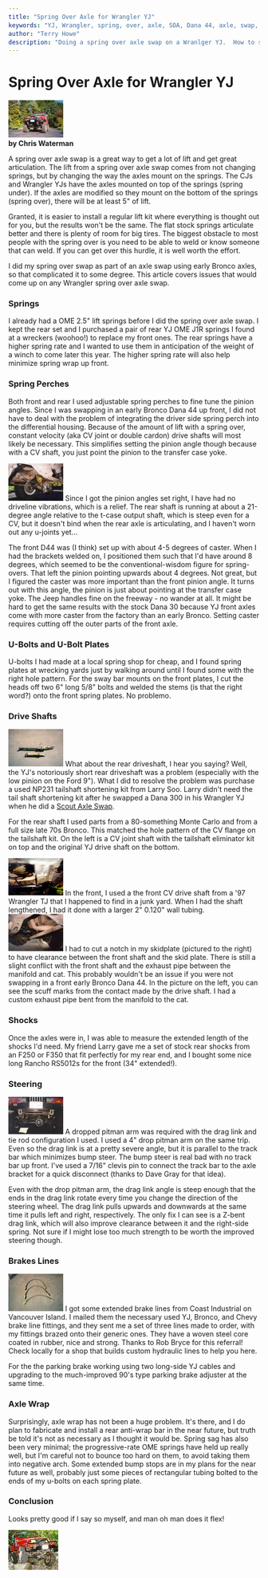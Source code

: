 ```yaml
---
title: "Spring Over Axle for Wrangler YJ"
keywords: "YJ, Wrangler, spring, over, axle, SOA, Dana 44, axle, swap, upgrade, Ford 9"
author: "Terry Howe"
description: "Doing a spring over axle swap on a Wranlger YJ.  How to swap a Dana 44 and Ford 9 inch from an early Bronco into a Jeep Wrangler YJ."
---
```

# Spring Over Axle for Wrangler YJ

[![Yet another view](../../../img/axle/updates/fordeb/homedwn_.jpg)](../../../img/axle/updates/fordeb/homedwn.jpg)   
**by Chris Waterman**

A spring over axle swap is a great way to get a lot of lift and get great articulation. The lift from a spring over axle swap comes from not changing springs, but by changing the way the axles mount on the springs. The CJs and Wrangler YJs have the axles mounted on top of the springs (spring under). If the axles are modified so they mount on the bottom of the springs (spring over), there will be at least 5" of lift.

Granted, it is easier to install a regular lift kit where everything is thought out for you, but the results won't be the same. The flat stock springs articulate better and there is plenty of room for big tires. The biggest obstacle to most people with the spring over is you need to be able to weld or know someone that can weld. If you can get over this hurdle, it is well worth the effort.

I did my spring over swap as part of an axle swap using early Bronco axles, so that complicated it to some degree. This article covers issues that would come up on any Wrangler spring over axle swap.

### Springs

I already had a OME 2.5" lift springs before I did the spring over axle swap. I kept the rear set and I purchased a pair of rear YJ OME J1R springs I found at a wreckers (woohoo!) to replace my front ones. The rear springs have a higher spring rate and I wanted to use them in anticipation of the weight of a winch to come later this year. The higher spring rate will also help minimize spring wrap up front.

### Spring Perches

Both front and rear I used adjustable spring perches to fine tune the pinion angles. Since I was swapping in an early Bronco Dana 44 up front, I did not have to deal with the problem of integrating the driver side spring perch into the differential housing. Because of the amount of lift with a spring over, constant velocity (aka CV joint or double cardon) drive shafts will most likely be necessary. This simplifies setting the pinion angle though because with a CV shaft, you just point the pinion to the transfer case yoke.

[![Rear shock bracket and driveshaft detail](../../../img/axle/updates/fordeb/rrshaft_.jpg)](../../../img/axle/updates/fordeb/rrshaft.jpg) Since I got the pinion angles set right, I have had no driveline vibrations, which is a relief. The rear shaft is running at about a 21-degree angle relative to the t-case output shaft, which is steep even for a CV, but it doesn't bind when the rear axle is articulating, and I haven't worn out any u-joints yet... 

The front D44 was (I think) set up with about 4-5 degrees of caster. When I had the brackets welded on, I positioned them such that I'd have around 8 degrees, which seemed to be the conventional-wisdom figure for spring-overs. That left the pinion pointing upwards about 4 degrees. Not great, but I figured the caster was more important than the front pinion angle. It turns out with this angle, the pinion is just about pointing at the transfer case yoke. The Jeep handles fine on the freeway - no wander at all. It might be hard to get the same results with the stock Dana 30 because YJ front axles come with more caster from the factory than an early Bronco. Setting caster requires cutting off the outer parts of the front axle.

### U-Bolts and U-Bolt Plates

U-bolts I had made at a local spring shop for cheap, and I found spring plates at wrecking yards just by walking around until I found some with the right hole pattern. For the sway bar mounts on the front plates, I cut the heads off two 6" long 5/8" bolts and welded the stems (is that the right word?) onto the front spring plates. No problemo. 

### Drive Shafts

[![New (to me) Bronco shaft w/ Currie kit vs old POS YJ shaft](../../../img/axle/updates/fordeb/dshafts_.jpg)](../../../img/axle/updates/fordeb/dshafts.jpg) What about the rear driveshaft, I hear you saying? Well, the YJ's notoriously short rear driveshaft was a problem (especially with the low pinion on the Ford 9"). What I did to resolve the problem was purchase a used NP231 tailshaft shortening kit from Larry Soo. Larry didn't need the tail shaft shortening kit after he swapped a Dana 300 in his Wrangler YJ when he did a [Scout Axle Swap](/axle/upgrades/ihscout/). 

For the rear shaft I used parts from a 80-something Monte Carlo and from a full size late 70s Bronco. This matched the hole pattern of the CV flange on the tailshaft kit. On the left is a CV joint shaft with the tailshaft eliminator kit on top and the original YJ drive shaft on the bottom.

[![Notch cut in skidplate for driveshaft clearance](../../../img/axle/updates/fordeb/tcnotch_.jpg)](../../../img/axle/updates/fordeb/tcnotch.jpg) In the front, I used a the front CV drive shaft from a '97 Wrangler TJ that I happened to find in a junk yard. When I had the shaft lengthened, I had it done with a larger 2" 0.120" wall tubing. [![Note the scuff marks - a new exhaust pipe is a must](../../../img/axle/updates/fordeb/conflct_.jpg)](../../../img/axle/updates/fordeb/conflct.jpg) I had to cut a notch in my skidplate (pictured to the right) to have clearance between the front shaft and the skid plate. There is still a slight conflict with the front shaft and the exhaust pipe between the manifold and cat. This probably wouldn't be an issue if you were not swapping in a front early Bronco Dana 44. In the picture on the left, you can see the scuff marks from the contact made by the drive shaft. I had a custom exhaust pipe bent from the manifold to the cat.

### Shocks

Once the axles were in, I was able to measure the extended length of the shocks I'd need. My friend Larry gave me a set of stock rear shocks from an F250 or F350 that fit perfectly for my rear end, and I bought some nice long Rancho RS5012s for the front (34" extended!).

### Steering

[![The track bar and drag link turned out close to parallel](../../../img/axle/updates/fordeb/frtdark_.jpg)](../../../img/axle/updates/fordeb/frtdark.jpg) A dropped pitman arm was required with the drag link and tie rod configuration I used. I used a 4" drop pitman arm on the same trip. Even so the drag link is at a pretty severe angle, but it is parallel to the track bar which minimizes bump steer. The bump steer is real bad with no track bar up front. I've used a 7/16" clevis pin to connect the track bar to the axle bracket for a quick disconnect (thanks to Dave Gray for that idea).

Even with the drop pitman arm, the drag link angle is steep enough that the ends in the drag link rotate every time you change the direction of the steering wheel. The drag link pulls upwards and downwards at the same time it pulls left and right, respectively. The only fix I can see is a Z-bent drag link, which will also improve clearance between it and the right-side spring. Not sure if I might lose too much strength to be worth the improved steering though. 

### Brakes Lines

[![Custom brake lines](../../../img/axle/updates/fordeb/brkline_.jpg)](../../../img/axle/updates/fordeb/brkline.jpg) I got some extended brake lines from Coast Industrial on Vancouver Island. I mailed them the necessary used YJ, Bronco, and Chevy brake line fittings, and they sent me a set of three lines made to order, with my fittings brazed onto their generic ones. They have a woven steel core coated in rubber, nice and strong. Thanks to Rob Bryce for this referral! Check locally for a shop that builds custom hydraulic lines to help you here.

For the the parking brake working using two long-side YJ cables and upgrading to the much-improved 90's type parking brake adjuster at the same time.

### Axle Wrap

Surprisingly, axle wrap has not been a huge problem. It's there, and I do plan to fabricate and install a rear anti-wrap bar in the near future, but truth be told it's not as necessary as I thought it would be. Spring sag has also been very minimal; the progressive-rate OME springs have held up really well, but I'm careful not to bounce too hard on them, to avoid taking them into negative arch. Some extended bump stops are in my plans for the near future as well, probably just some pieces of rectangular tubing bolted to the ends of my u-bolts on each spring plate. 

### Conclusion

Looks pretty good if I say so myself, and man oh man does it flex!

[![Flex](../../../img/axle/updates/fordeb/hutflx1_.jpg)](../../../img/axle/updates/fordeb/hutflx1.jpg)